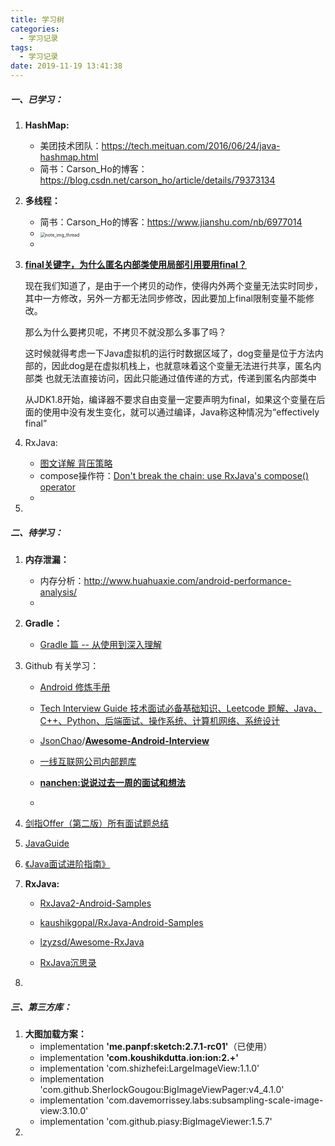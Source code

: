 ```yaml
---
title: 学习树
categories:
  - 学习记录
tags:
  - 学习记录
date: 2019-11-19 13:41:38
---
```


##### 一、已学习：

1. **HashMap:**  

   - 美团技术团队：https://tech.meituan.com/2016/06/24/java-hashmap.html   
   - 简书：Carson_Ho的博客：https://blog.csdn.net/carson_ho/article/details/79373134

2. **多线程：** 

   - 简书：Carson_Ho的博客：https://www.jianshu.com/nb/6977014 
   - <img src="/Users/yuxibing/Work_codes/MyBlog/WarriorYu.github.io/source/images/note_img_thread.png" alt="note_img_thread" style="zoom:50%;" />   
   - 

3. [**final关键字，为什么匿名内部类使用局部引用要用final？**](  https://blog.csdn.net/hzy38324/article/details/77986095 )   

   现在我们知道了，是由于一个拷贝的动作，使得内外两个变量无法实时同步，其中一方修改，另外一方都无法同步修改，因此要加上final限制变量不能修改。

   那么为什么要拷贝呢，不拷贝不就没那么多事了吗？

   这时候就得考虑一下Java虚拟机的运行时数据区域了，dog变量是位于方法内部的，因此dog是在虚拟机栈上，也就意味着这个变量无法进行共享，匿名内部类	也就无法直接访问，因此只能通过值传递的方式，传递到匿名内部类中

   从JDK1.8开始，编译器不要求自由变量一定要声明为final，如果这个变量在后面的使用中没有发生变化，就可以通过编译，Java称这种情况为“effectively final”

4. RxJava:  

   - [图文详解 背压策略](https://www.jianshu.com/p/ceb48ed8719d)  
   - compose操作符：[Don't break the chain: use RxJava's compose() operator](https://blog.danlew.net/2015/03/02/dont-break-the-chain/)
   - 

5. 

##### 二、待学习： 

1. **内存泄漏：** 

   - 内存分析：http://www.huahuaxie.com/android-performance-analysis/   
   - 

2. **Gradle：** 

   -  [Gradle 篇 -- 从使用到深入理解](https://mp.weixin.qq.com/s?__biz=MzAxMTI4MTkwNQ==&mid=2650828850&idx=1&sn=b5be1ab7fb2fc85fcee1bf490be52446&chksm=80b7a4acb7c02dbad6735def8eb36fefd306eb0b4ffd2e9ac0bd94b292476c0d258962024b27&scene=27#wechat_redirect)

3. Github 有关学习：

   - [ Android 修炼手册](https://github.com/5A59/android-training)  

   - [Tech Interview Guide 技术面试必备基础知识、Leetcode 题解、Java、C++、Python、后端面试、操作系统、计算机网络、系统设计 ](https://cyc2018.github.io/CS-Notes)

   - [JsonChao](https://github.com/JsonChao)/**[Awesome-Android-Interview](https://github.com/JsonChao/Awesome-Android-Interview)**

   - [一线互联网公司内部题库](http://www.jackywang.tech/AndroidInterview-Q-A/)  

   - [**nanchen:说说过去一周的面试和想法**](https://github.com/nanchen2251/Blogs/blob/master/experience/%E8%AF%B4%E8%AF%B4%E8%BF%87%E5%8E%BB%E4%B8%80%E5%91%A8%E7%9A%84%E9%9D%A2%E8%AF%95%E5%92%8C%E6%83%B3%E6%B3%95.md)

   - 

       

4. [剑指Offer（第二版）所有面试题总结](https://github.com/Carson-Ho/ShootAtOffer )

5. [JavaGuide](https://github.com/Snailclimb/JavaGuide)  

6. [《Java面试进阶指南》]( https://xiaozhuanlan.com/javainterview?rel=javaguide)

7. **RxJava:**

   - [RxJava2-Android-Samples](https://github.com/amitshekhariitbhu/RxJava2-Android-Samples)   

   - [kaushikgopal/RxJava-Android-Samples  ](https://github.com/kaushikgopal/RxJava-Android-Samples)

   - [lzyzsd/Awesome-RxJava](https://github.com/lzyzsd/Awesome-RxJava)   

   - [RxJava沉思录](https://juejin.im/user/5b0a6f4251882538bc7779c2/posts)

     

8. 



##### 三、第三方库： 

1.  **大图加载方案：**  
    - implementation **'me.panpf:sketch:2.7.1-rc01'**（已使用）
    - implementation **'com.koushikdutta.ion:ion:2.+'**
    - implementation 'com.shizhefei:LargeImageView:1.1.0'  
    - implementation 'com.github.SherlockGougou:BigImageViewPager:v4_4.1.0' 
    - implementation 'com.davemorrissey.labs:subsampling-scale-image-view:3.10.0'
    - implementation 'com.github.piasy:BigImageViewer:1.5.7' 
2.  